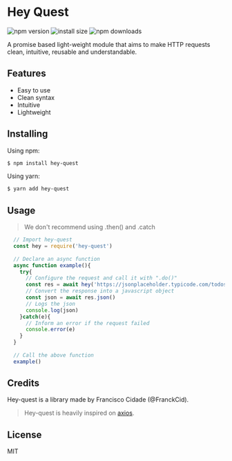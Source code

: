 # Hey Quest

![npm version](https://img.shields.io/npm/v/hey-quest.svg?style=flat-square)
![install size](https://img.shields.io/bundlephobia/min/hey-quest?label=size&style=flat-square)
![npm downloads](https://img.shields.io/npm/dm/hey-quest.svg?style=flat-square)

A promise based light-weight module that aims to make HTTP requests clean, intuitive, reusable and understandable.

## Features

- Easy to use
- Clean syntax
- Intuitive
- Lightweight

## Installing

Using npm:

```bash
$ npm install hey-quest
```

Using yarn:

```bash
$ yarn add hey-quest
```

## Usage

> We don't recommend using .then() and .catch

```javascript
  // Import hey-quest
  const hey = require('hey-quest')
  
  // Declare an async function
  async function example(){
    try{
      // Configure the request and call it with ".do()"
      const res = await hey('https://jsonplaceholder.typicode.com/todos/1').do()
      // Convert the response into a javascript object
      const json = await res.json()
      // Logs the json
      console.log(json)
    }catch(e){
      // Inform an error if the request failed
      console.error(e)
    }
  }
  
  // Call the above function
  example()
```

## Credits

Hey-quest is a library made by Francisco Cidade (@FranckCid).

> Hey-quest is heavily inspired on [axios](https://github.com/axios/axios).

## License

MIT
